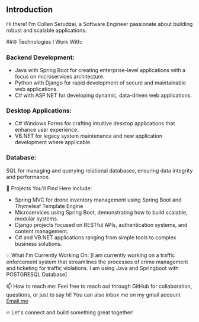 ## Introduction
Hi there! I'm Collen Serudzai, a Software Engineer passionate about building robust and scalable applications.

##🌐 Technologies I Work With:

### Backend Development:
- Java with Spring Boot for creating enterprise-level applications with a focus on microservices architecture.
- Python with Django for rapid development of secure and maintainable web applications.
- C# with ASP.NET for developing dynamic, data-driven web applications.

### Desktop Applications:
- C# Windows Forms for crafting intuitive desktop applications that enhance user experience.
- VB.NET for legacy system maintenance and new application development where applicable.

### Database:
SQL for managing and querying relational databases, ensuring data integrity and performance.

🔧 Projects You'll Find Here Include:

- Spring MVC for drone inventory management using Spring Boot and Thymeleaf Template Engine
- Microservices using Spring Boot, demonstrating how to build scalable, modular systems.
- Django projects focused on RESTful APIs, authentication systems, and content management.
- C# and VB.NET applications ranging from simple tools to complex business solutions.

💡 What I'm Currently Working On:
[I am currently working on a traffic enforcement system that streamlines the processes of crime management and ticketing for traffic violations. I am using Java and Springboot with POSTGRESQL Database]

📫 How to reach me:
Feel free to reach out through GitHub for collaboration, questions, or just to say hi!
You can also inbox me on my gmail account [Email me](serudzaicollen@gmail.com)

🔥 Let's connect and build something great together!
